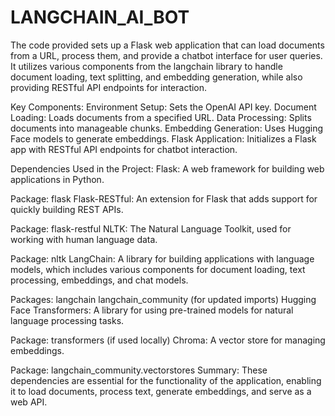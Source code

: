 # LANGCHAIN_AI_BOT
The code provided sets up a Flask web application that can load documents from a URL, process them, and provide a chatbot interface for user queries. It utilizes various components from the langchain library to handle document loading, text splitting, and embedding generation, while also providing RESTful API endpoints for interaction.

Key Components:
Environment Setup: Sets the OpenAI API key.
Document Loading: Loads documents from a specified URL.
Data Processing: Splits documents into manageable chunks.
Embedding Generation: Uses Hugging Face models to generate embeddings.
Flask Application: Initializes a Flask app with RESTful API endpoints for chatbot interaction.

Dependencies Used in the Project:
Flask: A web framework for building web applications in Python.

Package: flask
Flask-RESTful: An extension for Flask that adds support for quickly building REST APIs.

Package: flask-restful
NLTK: The Natural Language Toolkit, used for working with human language data.

Package: nltk
LangChain: A library for building applications with language models, which includes various components for document loading, text processing, embeddings, and chat models.

Packages:
langchain
langchain_community (for updated imports)
Hugging Face Transformers: A library for using pre-trained models for natural language processing tasks.

Package: transformers (if used locally)
Chroma: A vector store for managing embeddings.

Package: langchain_community.vectorstores
Summary:
These dependencies are essential for the functionality of the application, enabling it to load documents, process text, generate embeddings, and serve as a web API.
